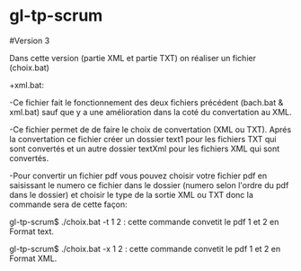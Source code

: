 # gl-tp-scrum

#Version 3

Dans cette version (partie XML et partie TXT) on réaliser un fichier (choix.bat)

+xml.bat:

-Ce fichier fait le fonctionnement des deux fichiers précédent (bach.bat & xml.bat) sauf que y a une amélioration dans la coté du convertation au XML.

-Ce fichier permet de de faire le choix de convertation (XML ou TXT). Aprés la convertation ce fichier créer un dossier text1 pour les fichiers TXT qui sont convertés et un autre dossier textXml pour les fichiers XML qui sont convertés.

-Pour convertir un fichier pdf  vous pouvez choisir votre fichier pdf en saisissant le numero ce fichier dans le dossier (numero selon l'ordre du pdf dans le dossier) et choisir le type de la sortie XML ou TXT donc la commande sera de cette façon:

gl-tp-scrum$ ./choix.bat -t 1 2 : cette commande convetit le pdf 1 et 2 en Format text.

gl-tp-scrum$ ./choix.bat -x 1 2 : cette commande convetit le pdf 1 et 2 en Format XML.

